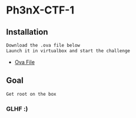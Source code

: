 # Ph3nX-CTF-1

## Installation

```sh
Download the .ova file below
Launch it in virtualbox and start the challenge
```
* [Ova File](https://mega.nz/file/E8Zk3bRZ#SgIZCwWAVCmpU2MR1foBCfwcOTx3gusJCD_g9-Dup3Y)

## Goal

```sh
Get root on the box
```

### GLHF :)

